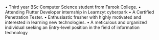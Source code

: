 
  • Third year BSc Computer Science student from Farook College.
  • Attending Flutter Developer internship in Learnzyt cyberpark
  • A Certified Penetration Tester.
  • Enthusiastic fresher with highly motivated and interested in learning new technologies.
  • A meticulous and organized individual seeking an Entry-level position in the field of information
    technology


